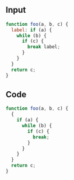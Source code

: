 
## Input

```javascript
function foo(a, b, c) {
  label: if (a) {
    while (b) {
      if (c) {
        break label;
      }
    }
  }
  return c;
}

```

## Code

```javascript
function foo(a, b, c) {
  {
    if (a) {
      while (b) {
        if (c) {
          break;
        }
      }
    }
  }
  return c;
}

```
      